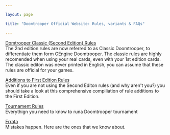 ```yaml
---

layout: page

title: "Doomtrooper Official Website: Rules, variants & FAQs"

---
```


[Domtrooper Classic (Second Edition) Rules](secondrules.md)  
The 2nd edition rules are now referred to as Classic Doomtrooper, to differentiate them form GEngine Doomtrooper. The classic rules are highly recomended when using your real cards, even with your 1st edition cards. The classic editon was never printed in English, you can assume that these rules are official for your games.

[Additions to First Edition Rules](new_rules.md)  
Even if you are not using the Second Editon rules (and why aren't you?) you should take a look at this comprehensive compiliation of rule additions to the First Edition.

[Tournament Rules](classic_tourney.md)  
Everythign you need to know to runa Doomtrooper tournament

[Errata](card_errata.md)  
Mistakes happen. Here are the ones that we know about.
